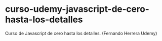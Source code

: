 # curso-udemy-javascript-de-cero-hasta-los-detalles
Curso de Javascript de cero hasta los detalles. (Fernando Herrera Udemy)
